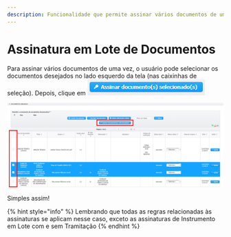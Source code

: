 ```yaml
---
description: Funcionalidade que permite assinar vários documentos de uma só vez
---
```


# Assinatura em Lote de Documentos

Para assinar vários documentos de uma vez, o usuário pode selecionar os documentos desejados no lado esquerdo da tela \(nas caixinhas de seleção\). Depois, clique em ![](../../.gitbook/assets/image%20%28506%29.png)

![](../../.gitbook/assets/image%20%28507%29.png)

Simples assim!

{% hint style="info" %}
Lembrando que todas as regras relacionadas às assinaturas se aplicam nesse caso, exceto as assinaturas de Instrumento em Lote com e sem Tramitação
{% endhint %}

